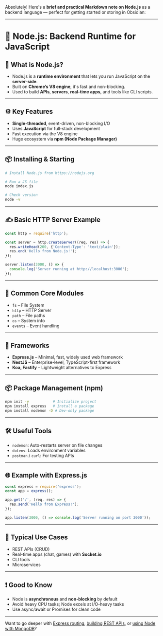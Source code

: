 

Absolutely! Here's a **brief and practical Markdown note on Node.js** as a backend language — perfect for getting started or storing in Obsidian:

---

# 🚀 Node.js: Backend Runtime for JavaScript

## 🌱 What is Node.js?

* Node.js is a **runtime environment** that lets you run JavaScript on the **server-side**.
* Built on **Chrome’s V8 engine**, it's fast and non-blocking.
* Used to build **APIs**, **servers**, **real-time apps**, and tools like CLI scripts.

---

## ⚙️ Key Features

* **Single-threaded**, event-driven, non-blocking I/O
* Uses **JavaScript** for full-stack development
* Fast execution via the V8 engine
* Huge ecosystem via **npm (Node Package Manager)**

---

## 📦 Installing & Starting

```bash
# Install Node.js from https://nodejs.org

# Run a JS file
node index.js

# Check version
node -v
```

---

## ✍️ Basic HTTP Server Example

```js
const http = require('http');

const server = http.createServer((req, res) => {
  res.writeHead(200, {'Content-Type': 'text/plain'});
  res.end('Hello from Node.js!');
});

server.listen(3000, () => {
  console.log('Server running at http://localhost:3000');
});
```

---

## 🧰 Common Core Modules

* `fs` – File System
* `http` – HTTP Server
* `path` – File paths
* `os` – System info
* `events` – Event handling

---

## 🧱 Frameworks

* **Express.js** – Minimal, fast, widely used web framework
* **NestJS** – Enterprise-level, TypeScript-first framework
* **Koa, Fastify** – Lightweight alternatives to Express

---

## 📦 Package Management (npm)

```bash
npm init -y           # Initialize project
npm install express   # Install a package
npm install nodemon -D # Dev-only package
```

---

## 🛠 Useful Tools

* `nodemon`: Auto-restarts server on file changes
* `dotenv`: Loads environment variables
* `postman` / `curl`: For testing APIs

---

## 🌐 Example with Express.js

```js
const express = require('express');
const app = express();

app.get('/', (req, res) => {
  res.send('Hello from Express!');
});

app.listen(3000, () => console.log('Server running on port 3000'));
```

---

## 📄 Typical Use Cases

* REST APIs (CRUD)
* Real-time apps (chat, games) with **Socket.io**
* CLI tools
* Microservices

---

## ❗ Good to Know

* Node is **asynchronous** and **non-blocking** by default
* Avoid heavy CPU tasks; Node excels at I/O-heavy tasks
* Use async/await or Promises for clean code

---

Want to go deeper with [Express routing](f), [building REST APIs](f), or [using Node with MongoDB](f)?
